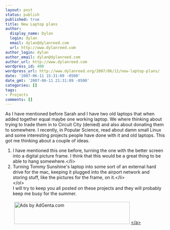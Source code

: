 ```yaml
---
layout: post
status: publish
published: true
title: New Laptop plans
author:
  display_name: Dylan
  login: dylan
  email: dylan@dylanreed.com
  url: http://www.dylanreed.com
author_login: dylan
author_email: dylan@dylanreed.com
author_url: http://www.dylanreed.com
wordpress_id: 400
wordpress_url: http://www.dylanreed.org/2007/06/11/new-laptop-plans/
date: '2007-06-11 15:31:09 -0500'
date_gmt: '2007-06-11 21:31:09 -0500'
categories: []
tags:
- Projects
comments: []
---
```

<p>As I have mentioned before Sarah and I have two old laptops that when added together equal maybe one working laptop. We where thinking about trying to trade them in to Circuit City (denied) and also about donating them to somewhere. I recently, in Popular Science, read about damn small Linux and some interesting projects people have done with it and old laptops. This got me thinking about a couple of ideas.</p>
<ol>
<li>I have mentioned this one before, turning the one with the better screen into a digital picture frame. I think that this would be a great thing to be able to hang somewhere.<&#47;li>
<li>Turning Tommy Sunshine's laptop into some sort of an external hard drive for the mac, keeping it plugged into the airport network and storing stuff, like the pictures for the frame, on it.<&#47;li><br />
<&#47;ol><br />
I will try to keep you all posted on these projects and they will probably keep me busy for the summer.</p>
<p><a href="http:&#47;&#47;ads.adgenta.com&#47;ads&#47;ads.dll&#47;click?client=dylan&amp;GUID=06%2F12%2F07+17%3A08%3A04" target="_blank"><img src="http:&#47;&#47;ads.adgenta.com&#47;ads&#47;ads.dll&#47;view?client=dylan&amp;GUID=06%2F12%2F07+17%3A08%3A04&amp;width=364&amp;height=70&amp;bgColor=ffffff&amp;FOOTER_COLOR=ffffff&amp;FOOTER_GRADIENT=0&amp;TF_C=0000ff&amp;DF_C=000000&amp;DMF_C=0000ff&amp;FF_C=000000&amp;keywords=Laptop" style="border: medium none ; margin: 4px" ismap="ismap" alt="Ads by AdGenta.com" border="0" height="70" width="364" &#47;><&#47;a></p>
